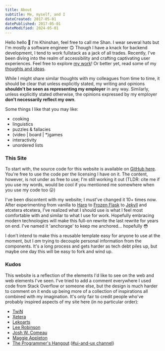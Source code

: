 ```yaml
---
title: About
subtitle: Me, myself, and I
dateCreated: 2017-05-01
datePublished: 2017-05-01
dateModified: 2024-05-01
---
```


Hello hello :wave: I'm Khinshan, feel free to call me Shan. I wear several hats but I'm mostly a software engineer
:upside_down_face: Though I have a knack for backend development, I tend to work fullstack as a jack of all
trades. Recently, I've been diving into the realm of accessibility and crafting captivating user experiences. Feel free
to explore [my work](/projects)! Or better yet, read some of my [thoughts and ideas](/writings).

While I might share similar thoughts with my colleagues from time to time, it should be clear that unless explicitly
stated, my writing and opinions **shouldn't be seen as representing my employer** in any way. Similarly, unless
explicitly stated otherwise, the opinions expressed by my employer **don't necessarily reflect my own**.

Some things I like that you may like:

- cooking
- linguistics
- puzzles & fallacies
- (video | board | \*)games
- interactivity
- unordered lists

### This Site

To start with, the source code for this website is available on [GitHub
here](https://github.com/khinshankhan/www). You're free to use the code per the licensing I have on it. The content,
however, is not under as free to use; I'm still working it out (TLDR: cite me if you use my words, would be cool if you
mentioned me somewhere when you use my code too :stuck_out_tongue:)

I've been discontent with my website; I must've changed it 10+ times now. After experimenting from vanilla to
[Harp](https://github.com/sintaxi/harp) to [Frozen Flask](https://github.com/Frozen-Flask/Frozen-Flask) to
[Jekyll](https://github.com/jekyll/jekyll) and etcetera etcetera, I've realized what I should use is what I feel most
comfortable with and similar to what I use for work. Hopefully embracing modern technologies will make this full-on
rewrite the last rewrite for years on end. I've named it 'anchorage' to keep me anchored... hopefully :flushed:

I don't intend to make this a reusable template easy for anyone to use at the moment, but I _am_ trying to decouple
personal information from the components. It's a long process and gets harder as tech debt piles up, but maybe one day
this will be easy to fork and wind up.

### Kudos

This website is a reflection of the elements I'd like to see on the web and web elements I've seen. I've tried to add a
comment everywhere I used code from Stack Overflow or someone else, but the design is much harder to comment on it ends
up being more of a collection of inspirations all combined with my imagination. It's only fair to credit people who've
probably inspired aspects of my site here (in no particular order):

- [TwiN](https://twin.sh/)
- [Xetera](https://xetera.dev/)
- [Lekoarts](https://www.lekoarts.de/)
- [Lee Robinson](https://leerob.io/)
- [Josh W. Comeau](https://www.joshwcomeau.com/)
- [Maggie Appleton](https://maggieappleton.com/)
- [The Programmer's Hangout](https://discord.gg/programming/) ([#ui-and-ux channel](https://discord.com/channels/244230771232079873/390076684780568576))
